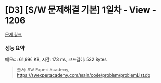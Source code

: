 # [D3] [S/W 문제해결 기본] 1일차 - View - 1206 

[문제 링크](https://swexpertacademy.com/main/code/problem/problemDetail.do?contestProbId=AV134DPqAA8CFAYh) 

### 성능 요약

메모리: 61,996 KB, 시간: 173 ms, 코드길이: 532 Bytes



> 출처: SW Expert Academy, https://swexpertacademy.com/main/code/problem/problemList.do